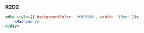 ### R2D2

```jsx
<div style={{ backgroundColor: '#303030', width: '15em' }}>
    <Machine />
</div>
```